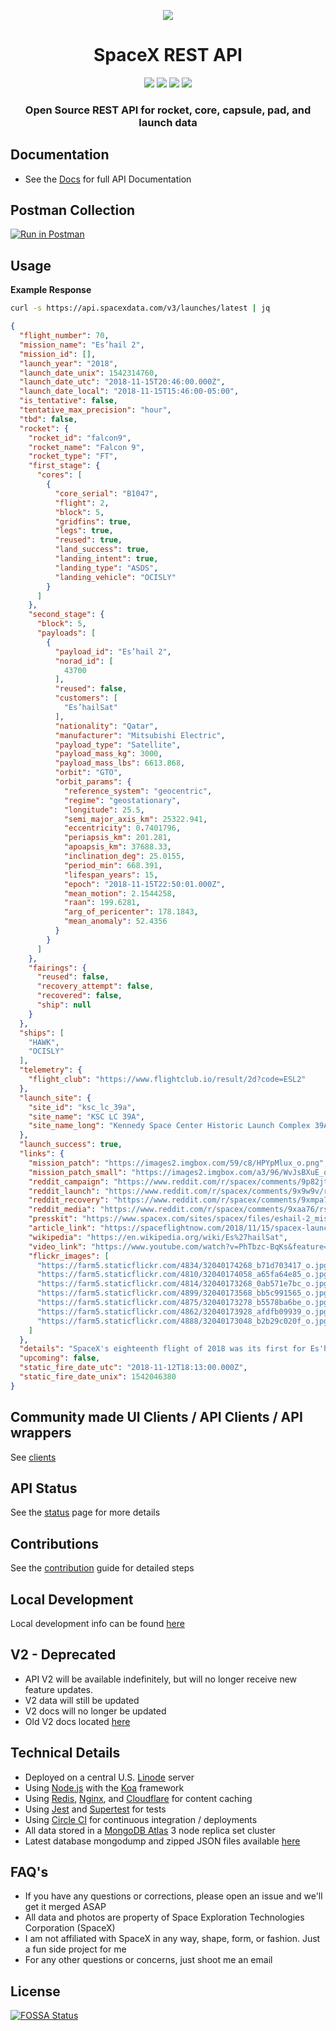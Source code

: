 <p align="center"><img src="https://i.imgur.com/CCCJB3z.jpg"></p>

<h1 align="center">SpaceX REST API</h1>

<p align="center">
<a href="https://circleci.com/gh/r-spacex/SpaceX-API"><img src="https://circleci.com/gh/r-spacex/SpaceX-API.svg?style=svg"></a>
<a href="https://hub.docker.com/r/jakewmeyer/spacex-api/"><img src="https://img.shields.io/docker/build/jakewmeyer/spacex-api.svg?longCache=true&style=flat"></a>
<a href="https://github.com/r-spacex/SpaceX-API/releases"><img src="https://img.shields.io/github/release/r-spacex/SpaceX-API.svg?longCache=true&style=flat"></a>
<a href="https://en.wikipedia.org/wiki/Representational_state_transfer"><img src="https://img.shields.io/badge/interface-REST-brightgreen.svg?longCache=true&style=flat"></a>
</p>

<h3 align="center">Open Source REST API for rocket, core, capsule, pad, and launch data</h3>

## Documentation
* See the [Docs](https://documenter.getpostman.com/view/2025350/RWaEzAiG) for full API Documentation

## Postman Collection
[![Run in Postman](https://run.pstmn.io/button.svg)](https://app.getpostman.com/run-collection/3aeac01a548a87943749)

## Usage

**Example Response**

```bash
curl -s https://api.spacexdata.com/v3/launches/latest | jq
```

```json
{
  "flight_number": 70,
  "mission_name": "Es’hail 2",
  "mission_id": [],
  "launch_year": "2018",
  "launch_date_unix": 1542314760,
  "launch_date_utc": "2018-11-15T20:46:00.000Z",
  "launch_date_local": "2018-11-15T15:46:00-05:00",
  "is_tentative": false,
  "tentative_max_precision": "hour",
  "tbd": false,
  "rocket": {
    "rocket_id": "falcon9",
    "rocket_name": "Falcon 9",
    "rocket_type": "FT",
    "first_stage": {
      "cores": [
        {
          "core_serial": "B1047",
          "flight": 2,
          "block": 5,
          "gridfins": true,
          "legs": true,
          "reused": true,
          "land_success": true,
          "landing_intent": true,
          "landing_type": "ASDS",
          "landing_vehicle": "OCISLY"
        }
      ]
    },
    "second_stage": {
      "block": 5,
      "payloads": [
        {
          "payload_id": "Es’hail 2",
          "norad_id": [
            43700
          ],
          "reused": false,
          "customers": [
            "Es’hailSat"
          ],
          "nationality": "Qatar",
          "manufacturer": "Mitsubishi Electric",
          "payload_type": "Satellite",
          "payload_mass_kg": 3000,
          "payload_mass_lbs": 6613.868,
          "orbit": "GTO",
          "orbit_params": {
            "reference_system": "geocentric",
            "regime": "geostationary",
            "longitude": 25.5,
            "semi_major_axis_km": 25322.941,
            "eccentricity": 0.7401796,
            "periapsis_km": 201.281,
            "apoapsis_km": 37688.33,
            "inclination_deg": 25.0155,
            "period_min": 668.391,
            "lifespan_years": 15,
            "epoch": "2018-11-15T22:50:01.000Z",
            "mean_motion": 2.1544258,
            "raan": 199.6281,
            "arg_of_pericenter": 178.1843,
            "mean_anomaly": 52.4356
          }
        }
      ]
    },
    "fairings": {
      "reused": false,
      "recovery_attempt": false,
      "recovered": false,
      "ship": null
    }
  },
  "ships": [
    "HAWK",
    "OCISLY"
  ],
  "telemetry": {
    "flight_club": "https://www.flightclub.io/result/2d?code=ESL2"
  },
  "launch_site": {
    "site_id": "ksc_lc_39a",
    "site_name": "KSC LC 39A",
    "site_name_long": "Kennedy Space Center Historic Launch Complex 39A"
  },
  "launch_success": true,
  "links": {
    "mission_patch": "https://images2.imgbox.com/59/c8/HPYpMlux_o.png",
    "mission_patch_small": "https://images2.imgbox.com/a3/96/WvJsBXuE_o.png",
    "reddit_campaign": "https://www.reddit.com/r/spacex/comments/9p82jt/eshail_2_launch_campaign_thread/",
    "reddit_launch": "https://www.reddit.com/r/spacex/comments/9x9w9v/rspacex_eshail_2_official_launch_discussion/",
    "reddit_recovery": "https://www.reddit.com/r/spacex/comments/9xmpa7/eshail_2_recovery_thread/",
    "reddit_media": "https://www.reddit.com/r/spacex/comments/9xaa76/rspacex_eshail_2_media_thread_videos_images_gifs/",
    "presskit": "https://www.spacex.com/sites/spacex/files/eshail-2_mission_press_kit_11_14_2018.pdf",
    "article_link": "https://spaceflightnow.com/2018/11/15/spacex-launches-qatars-eshail-2-communications-satellite/",
    "wikipedia": "https://en.wikipedia.org/wiki/Es%27hailSat",
    "video_link": "https://www.youtube.com/watch?v=PhTbzc-BqKs&feature=youtu.be",
    "flickr_images": [
      "https://farm5.staticflickr.com/4834/32040174268_b71d703417_o.jpg",
      "https://farm5.staticflickr.com/4810/32040174058_a65fa64e85_o.jpg",
      "https://farm5.staticflickr.com/4814/32040173268_0ab571e7bc_o.jpg",
      "https://farm5.staticflickr.com/4899/32040173568_bb5c991565_o.jpg",
      "https://farm5.staticflickr.com/4875/32040173278_b5578ba6be_o.jpg",
      "https://farm5.staticflickr.com/4862/32040173928_afdfb09939_o.jpg",
      "https://farm5.staticflickr.com/4888/32040173048_b2b29c020f_o.jpg"
    ]
  },
  "details": "SpaceX's eighteenth flight of 2018 was its first for Es'hailSat. Es'hail-2 is a communications satellite delivering television and internet to Qatar and the surrounding region. It was launched into a geostationary transfer orbit from LC-39A at Kennedy Space Center. The booster landed on OCISLY.",
  "upcoming": false,
  "static_fire_date_utc": "2018-11-12T18:13:00.000Z",
  "static_fire_date_unix": 1542046380
}
```

## Community made UI Clients / API Clients / API wrappers
See [clients](https://github.com/r-spacex/SpaceX-API/blob/master/clients.md)

## API Status
See the [status](https://status.spacexdata.com) page for more details

## Contributions
See the [contribution](https://github.com/r-spacex/SpaceX-API/blob/master/CONTRIBUTING.md) guide for detailed steps

## Local Development
Local development info can be found [here](https://github.com/r-spacex/SpaceX-API/blob/master/docs/development.md)

## V2 - Deprecated
* API V2 will be available indefinitely, but will no longer receive new feature updates.
* V2 data will still be updated
* V2 docs will no longer be updated
* Old V2 docs located [here](https://github.com/r-spacex/SpaceX-API/tree/master/docs)

## Technical Details
* Deployed on a central U.S. [Linode](https://www.linode.com/) server
* Using [Node.js](https://nodejs.org/en/) with the [Koa](http://koajs.com/) framework
* Using [Redis](https://redis.io/), [Nginx](https://www.nginx.com/), and [Cloudflare](https://www.cloudflare.com/) for content caching
* Using [Jest](https://facebook.github.io/jest/) and [Supertest](https://github.com/visionmedia/supertest) for tests
* Using [Circle CI](https://circleci.com/) for continuous integration / deployments
* All data stored in a [MongoDB Atlas](https://www.mongodb.com/cloud/atlas) 3 node replica set cluster
* Latest database mongodump and zipped JSON files available [here](https://drive.google.com/drive/folders/0B2DdgKR4GR4xdk1sRGowcUZXeE0?usp=sharing)

## FAQ's
* If you have any questions or corrections, please open an issue and we'll get it merged ASAP
* All data and photos are property of Space Exploration Technologies Corporation (SpaceX)
* I am not affiliated with SpaceX in any way, shape, form, or fashion. Just a fun side project for me
* For any other questions or concerns, just shoot me an email

## License
[![FOSSA Status](https://app.fossa.io/api/projects/git%2Bgithub.com%2Fr-spacex%2FSpaceX-API.svg?type=large)](https://app.fossa.io/projects/git%2Bgithub.com%2Fr-spacex%2FSpaceX-API?ref=badge_large)
